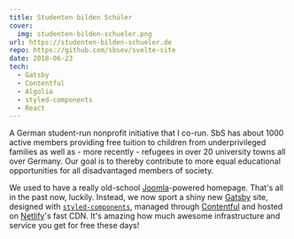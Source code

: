 ```yaml
---
title: Studenten bilden Schüler
cover:
  img: studenten-bilden-schueler.png
url: https://studenten-bilden-schueler.de
repo: https://github.com/sbsev/svelte-site
date: 2018-06-23
tech:
  - Gatsby
  - Contentful
  - Algolia
  - styled-components
  - React
---
```


A German student-run nonprofit initiative that I co-run. SbS has about 1000 active members providing free tuition to children from underprivileged families as well as - more recently - refugees in over 20 university towns all over Germany. Our goal is to thereby contribute to more equal educational opportunities for all disadvantaged members of society.

We used to have a really old-school [Joomla](https://joomla.org)-powered homepage. That's all in the past now, luckily. Instead, we now sport a shiny new [Gatsby](https://gatsbyjs.org) site, designed with [`styled-components`](https://styled-components.com), managed through [Contentful](https://contentful.com) and hosted on [Netlify](https://netlify.com)'s fast CDN. It's amazing how much awesome infrastructure and service you get for free these days!
